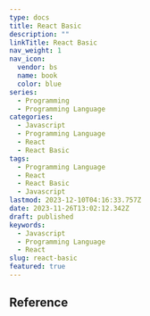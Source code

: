 ```yaml
---
type: docs
title: React Basic
description: ""
linkTitle: React Basic
nav_weight: 1
nav_icon:
  vendor: bs
  name: book
  color: blue
series:
  - Programming
  - Programming Language
categories:
  - Javascript
  - Programming Language
  - React
  - React Basic
tags:
  - Programming Language
  - React
  - React Basic
  - Javascript
lastmod: 2023-12-10T04:16:33.757Z
date: 2023-11-26T13:02:12.342Z
draft: published
keywords:
  - Javascript
  - Programming Language
  - React
slug: react-basic
featured: true
---
```


## Reference
